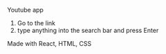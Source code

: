 Youtube app

1) Go to the link
2) type anything into the search bar and press Enter

Made with React, HTML, CSS
